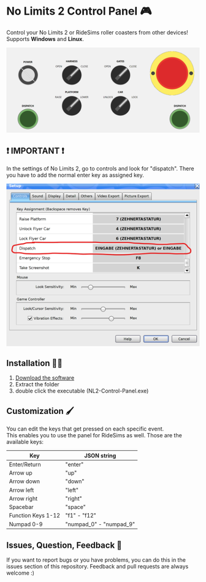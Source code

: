 # No Limits 2 Control Panel 🎮

Control your No Limits 2 or RideSims roller coasters from other devices!<br/>
Supports <strong>Windows</strong> and <strong>Linux</strong>.

![Control Panel Preview](/controlPanel_preview.png)

## ❗ IMPORTANT ❗

In the settings of No Limits 2, go to controls and look for "dispatch". There you have to add the normal enter key as assigned key.

![peview](/settings_preview.png)

## Installation 🧑‍💻

1. [Download the software](https://github.com/Disembleergon/NL2-Control-Panel/releases/latest)
2. Extract the folder
3. double click the executable (NL2-Control-Panel.exe)

## Customization 🖌️

You can edit the keys that get pressed on each specific event.<br/>
This enables you to use the panel for RideSims as well. Those are the available keys:

| Key                | JSON string             |
| ------------------ | ----------------------- |
| Enter/Return       | "enter"                 |
| Arrow up           | "up"                    |
| Arrow down         | "down"                  |
| Arrow left         | "left"                  |
| Arrow right        | "right"                 |
| Spacebar           | "space"                 |
| Function Keys 1-12 | "f1" - "f12"            |
| Numpad 0-9         | "numpad_0" - "numpad_9" |

## Issues, Question, Feedback 🙏

If you want to report bugs or you have problems, you can do this in the issues section of this repository. Feedback and pull requests are always welcome :)
